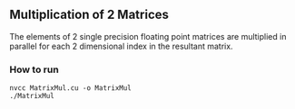 ## Multiplication of 2 Matrices

The elements of 2 single precision floating point matrices are multiplied in parallel for each 2 dimensional index in the resultant matrix.  

### How to run

```
nvcc MatrixMul.cu -o MatrixMul
./MatrixMul
```
